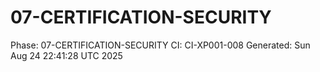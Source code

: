 # 07-CERTIFICATION-SECURITY
Phase: 07-CERTIFICATION-SECURITY
CI: CI-XP001-008
Generated: Sun Aug 24 22:41:28 UTC 2025
